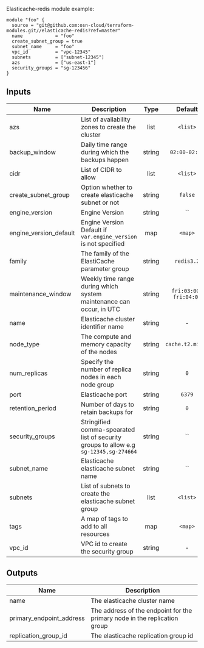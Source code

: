 Elasticache-redis module example:

    module "foo" {
      source = "git@github.com:osn-cloud/terraform-modules.git//elasticache-redis?ref=master"
      name            = "foo"
      create_subnet_group = true
      subnet_name     = "foo"
      vpc_id          = "vpc-12345"
      subnets         = ["subnet-12345"]
      azs             = ["us-east-1"]
      security_groups = "sg-123456"
    }



## Inputs

| Name | Description | Type | Default | Required |
|------|-------------|:----:|:-----:|:-----:|
| azs | List of availability zones to create the cluster | list | `<list>` | no |
| backup_window | Daily time range during which the backups happen | string | `02:00-02:30` | no |
| cidr | List of CIDR to allow | list | `<list>` | no |
| create_subnet_group | Option whether to create elasticache subnet or not | string | `false` | no |
| engine_version | Engine Version | string | `` | no |
| engine_version_default | Engine Version Default if `var.engine_version` is not specified | map | `<map>` | no |
| family | The family of the ElastiCache parameter group | string | `redis3.2` | no |
| maintenance_window | Weekly time range during which system maintenance can occur, in UTC | string | `fri:03:00-fri:04:00` | no |
| name | Elasticache cluster identifier name | string | - | yes |
| node_type | The compute and memory capacity of the nodes | string | `cache.t2.micro` | no |
| num_replicas | Specify the number of replica nodes in each node group | string | `0` | no |
| port | Elasticache port | string | `6379` | no |
| retention_period | Number of days to retain backups for | string | `0` | no |
| security_groups | Stringified comma-spearated list of security groups to allow e.g `sg-12345,sg-274664` | string | `` | no |
| subnet_name | Elasticache elasticache subnet name | string | `` | no |
| subnets | List of subnets to create the elasticache subnet group | list | `<list>` | no |
| tags | A map of tags to add to all resources | map | `<map>` | no |
| vpc_id | VPC id to create the security group | string | - | yes |

## Outputs

| Name | Description |
|------|-------------|
| name | The elasticache cluster name |
| primary_endpoint_address | The address of the endpoint for the primary node in the replication group |
| replication_group_id | The elasticache replication group id |

